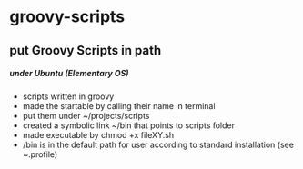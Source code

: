 # groovy-scripts

## put Groovy Scripts in path
##### under Ubuntu (Elementary OS)

* scripts written in groovy
* made the startable by calling their name in terminal
* put them under ~/projects/scripts
* created a symbolic link ~/bin that points to scripts folder
* made executable by chmod +x fileXY.sh
* /bin is in the default path for user according to standard installation (see ~.profile)

